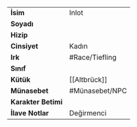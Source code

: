 |  |  |
|---|---|
| **İsim** | Inlot|
| **Soyadı** | |
| **Hizip** | |
| **Cinsiyet** | Kadın|
| **Irk** | #Race/Tiefling|
| **Sınıf** | |
| **Kütük** | [[Altbrück]]|
| **Münasebet** | #Münasebet/NPC|
| **Karakter Betimi** | |
| **İlave Notlar** | Değirmenci|
